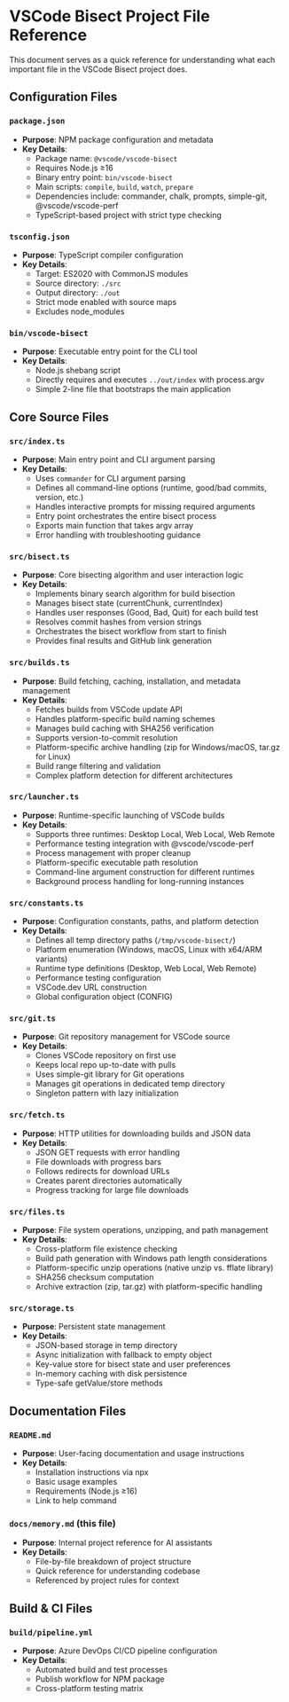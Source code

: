 # VSCode Bisect Project File Reference

This document serves as a quick reference for understanding what each important file in the VSCode Bisect project does.

## Configuration Files

### `package.json`
- **Purpose**: NPM package configuration and metadata
- **Key Details**:
  - Package name: `@vscode/vscode-bisect`
  - Requires Node.js ≥16
  - Binary entry point: `bin/vscode-bisect`
  - Main scripts: `compile`, `build`, `watch`, `prepare`
  - Dependencies include: commander, chalk, prompts, simple-git, @vscode/vscode-perf
  - TypeScript-based project with strict type checking

### `tsconfig.json`
- **Purpose**: TypeScript compiler configuration
- **Key Details**:
  - Target: ES2020 with CommonJS modules
  - Source directory: `./src`
  - Output directory: `./out`
  - Strict mode enabled with source maps
  - Excludes node_modules

### `bin/vscode-bisect`
- **Purpose**: Executable entry point for the CLI tool
- **Key Details**:
  - Node.js shebang script
  - Directly requires and executes `../out/index` with process.argv
  - Simple 2-line file that bootstraps the main application

## Core Source Files

### `src/index.ts`
- **Purpose**: Main entry point and CLI argument parsing
- **Key Details**:
  - Uses `commander` for CLI argument parsing
  - Defines all command-line options (runtime, good/bad commits, version, etc.)
  - Handles interactive prompts for missing required arguments
  - Entry point orchestrates the entire bisect process
  - Exports main function that takes argv array
  - Error handling with troubleshooting guidance

### `src/bisect.ts`
- **Purpose**: Core bisecting algorithm and user interaction logic
- **Key Details**:
  - Implements binary search algorithm for build bisection
  - Manages bisect state (currentChunk, currentIndex)
  - Handles user responses (Good, Bad, Quit) for each build test
  - Resolves commit hashes from version strings
  - Orchestrates the bisect workflow from start to finish
  - Provides final results and GitHub link generation

### `src/builds.ts`
- **Purpose**: Build fetching, caching, installation, and metadata management
- **Key Details**:
  - Fetches builds from VSCode update API
  - Handles platform-specific build naming schemes
  - Manages build caching with SHA256 verification
  - Supports version-to-commit resolution
  - Platform-specific archive handling (zip for Windows/macOS, tar.gz for Linux)
  - Build range filtering and validation
  - Complex platform detection for different architectures

### `src/launcher.ts`
- **Purpose**: Runtime-specific launching of VSCode builds
- **Key Details**:
  - Supports three runtimes: Desktop Local, Web Local, Web Remote
  - Performance testing integration with @vscode/vscode-perf
  - Process management with proper cleanup
  - Platform-specific executable path resolution
  - Command-line argument construction for different runtimes
  - Background process handling for long-running instances

### `src/constants.ts`
- **Purpose**: Configuration constants, paths, and platform detection
- **Key Details**:
  - Defines all temp directory paths (`/tmp/vscode-bisect/`)
  - Platform enumeration (Windows, macOS, Linux with x64/ARM variants)
  - Runtime type definitions (Desktop, Web Local, Web Remote)
  - Performance testing configuration
  - VSCode.dev URL construction
  - Global configuration object (CONFIG)

### `src/git.ts`
- **Purpose**: Git repository management for VSCode source
- **Key Details**:
  - Clones VSCode repository on first use
  - Keeps local repo up-to-date with pulls
  - Uses simple-git library for Git operations
  - Manages git operations in dedicated temp directory
  - Singleton pattern with lazy initialization

### `src/fetch.ts`
- **Purpose**: HTTP utilities for downloading builds and JSON data
- **Key Details**:
  - JSON GET requests with error handling
  - File downloads with progress bars
  - Follows redirects for download URLs
  - Creates parent directories automatically
  - Progress tracking for large file downloads

### `src/files.ts`
- **Purpose**: File system operations, unzipping, and path management
- **Key Details**:
  - Cross-platform file existence checking
  - Build path generation with Windows path length considerations
  - Platform-specific unzip operations (native unzip vs. fflate library)
  - SHA256 checksum computation
  - Archive extraction (zip, tar.gz) with platform-specific handling

### `src/storage.ts`
- **Purpose**: Persistent state management
- **Key Details**:
  - JSON-based storage in temp directory
  - Async initialization with fallback to empty object
  - Key-value store for bisect state and user preferences
  - In-memory caching with disk persistence
  - Type-safe getValue/store methods

## Documentation Files

### `README.md`
- **Purpose**: User-facing documentation and usage instructions
- **Key Details**:
  - Installation instructions via npx
  - Basic usage examples
  - Requirements (Node.js ≥16)
  - Link to help command

### `docs/memory.md` (this file)
- **Purpose**: Internal project reference for AI assistants
- **Key Details**:
  - File-by-file breakdown of project structure
  - Quick reference for understanding codebase
  - Referenced by project rules for context

## Build & CI Files

### `build/pipeline.yml`
- **Purpose**: Azure DevOps CI/CD pipeline configuration
- **Key Details**:
  - Automated build and test processes
  - Publish workflow for NPM package
  - Cross-platform testing matrix
